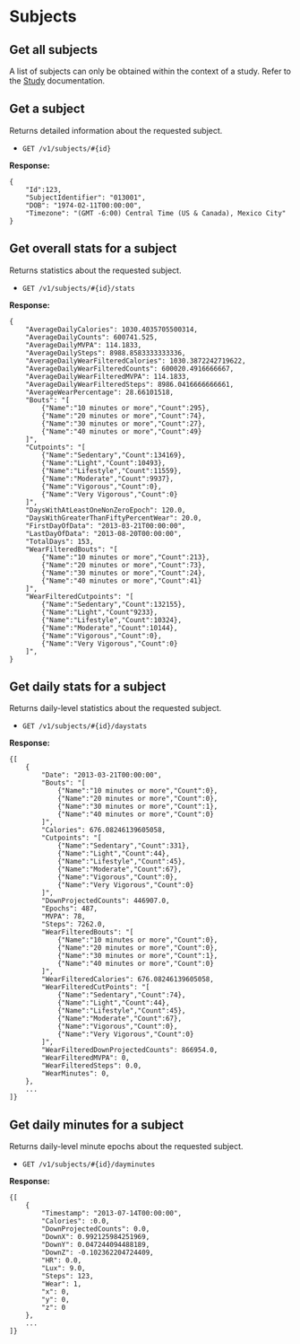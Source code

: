 Subjects
===

Get all subjects
---

A list of subjects can only be obtained within the context of a study. Refer to the [Study](studies.md#get-all-subjects-within-a-study) documentation.

Get a subject
---
Returns detailed information about the requested subject.

* `GET /v1/subjects/#{id}`

**Response:**

    {
        "Id":123,
        "SubjectIdentifier": "013001",
        "DOB": "1974-02-11T00:00:00",
        "Timezone": "(GMT -6:00) Central Time (US & Canada), Mexico City"
    }

Get overall stats for a subject
---
Returns statistics about the requested subject.

* `GET /v1/subjects/#{id}/stats`

**Response:**

    {
        "AverageDailyCalories": 1030.4035705500314,
        "AverageDailyCounts": 600741.525,
        "AverageDailyMVPA": 114.1833,
        "AverageDailySteps": 8988.8583333333336,
        "AverageDailyWearFilteredCalories": 1030.3872242719622,
        "AverageDailyWearFilteredCounts": 600020.4916666667,
        "AverageDailyWearFilteredMVPA": 114.1833,
        "AverageDailyWearFilteredSteps": 8986.0416666666661,
        "AverageWearPercentage": 28.66101518,
        "Bouts": "[
            {"Name":"10 minutes or more","Count":295},
            {"Name":"20 minutes or more","Count":74},
            {"Name":"30 minutes or more","Count":27},
            {"Name":"40 minutes or more","Count":49}
        ]",
        "Cutpoints": "[
            {"Name":"Sedentary","Count":134169},
            {"Name":"Light","Count":10493},
            {"Name":"Lifestyle","Count":11559},
            {"Name":"Moderate","Count":9937},
            {"Name":"Vigorous","Count":0},
            {"Name":"Very Vigorous","Count":0}
        ]",
        "DaysWithAtLeastOneNonZeroEpoch": 120.0,
        "DaysWithGreaterThanFiftyPercentWear": 20.0,
        "FirstDayOfData": "2013-03-21T00:00:00",
        "LastDayOfData": "2013-08-20T00:00:00",
        "TotalDays": 153,
        "WearFilteredBouts": "[
            {"Name":"10 minutes or more","Count":213},
            {"Name":"20 minutes or more","Count":73},
            {"Name":"30 minutes or more","Count":24},
            {"Name":"40 minutes or more","Count":41}
        ]",
        "WearFilteredCutpoints": "[
            {"Name":"Sedentary","Count":132155},
            {"Name":"Light","Count"9233},
            {"Name":"Lifestyle","Count":10324},
            {"Name":"Moderate","Count":10144},
            {"Name":"Vigorous","Count":0},
            {"Name":"Very Vigorous","Count":0}
        ]",
    }

Get daily stats for a subject
---
Returns daily-level statistics about the requested subject.

* `GET /v1/subjects/#{id}/daystats`

**Response:**

    {[
        {
            "Date": "2013-03-21T00:00:00",
            "Bouts": "[
                {"Name":"10 minutes or more","Count":0},
                {"Name":"20 minutes or more","Count":0},
                {"Name":"30 minutes or more","Count":1},
                {"Name":"40 minutes or more","Count":0}
            ]",
            "Calories": 676.08246139605058,
            "Cutpoints": "[
                {"Name":"Sedentary","Count":331},
                {"Name":"Light","Count":44},
                {"Name":"Lifestyle","Count":45},
                {"Name":"Moderate","Count":67},
                {"Name":"Vigorous","Count":0},
                {"Name":"Very Vigorous","Count":0}
            ]",
            "DownProjectedCounts": 446907.0,
            "Epochs": 487,
            "MVPA": 78,
            "Steps": 7262.0,
            "WearFilteredBouts": "[
                {"Name":"10 minutes or more","Count":0},
                {"Name":"20 minutes or more","Count":0},
                {"Name":"30 minutes or more","Count":1},
                {"Name":"40 minutes or more","Count":0}
            ]",
            "WearFilteredCalories": 676.08246139605058,
            "WearFilteredCutPoints": "[
                {"Name":"Sedentary","Count":74},
                {"Name":"Light","Count":44},
                {"Name":"Lifestyle","Count":45},
                {"Name":"Moderate","Count":67},
                {"Name":"Vigorous","Count":0},
                {"Name":"Very Vigorous","Count":0}
            ]",
            "WearFilteredDownProjectedCounts": 866954.0,
            "WearFilteredMVPA": 0,
            "WearFilteredSteps": 0.0,
            "WearMinutes": 0,
        },
        ...
    ]}

Get daily minutes for a subject
---
Returns daily-level minute epochs about the requested subject.

* `GET /v1/subjects/#{id}/dayminutes`

**Response:**

    {[
        {
            "Timestamp": "2013-07-14T00:00:00",
            "Calories": :0.0,
            "DownProjectedCounts": 0.0,
            "DownX": 0.992125984251969,
            "DownY": 0.047244094488189,
            "DownZ": -0.102362204724409,
            "HR": 0.0,
            "Lux": 9.0,
            "Steps": 123,
            "Wear": 1,
            "x": 0,
            "y": 0,
            "z": 0
        },
        ...
    ]}
